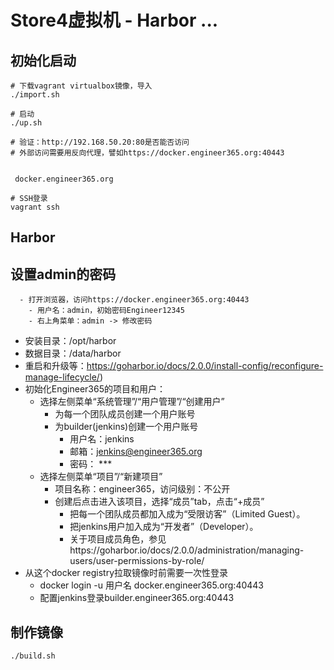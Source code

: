 # Store4虚拟机 - Harbor ...

## 初始化启动
  ```shell
  # 下载vagrant virtualbox镜像，导入
  ./import.sh

  # 启动
  ./up.sh

  # 验证：http://192.168.50.20:80是否能否访问
  # 外部访问需要用反向代理，譬如https://docker.engineer365.org:40443


   docker.engineer365.org

  # SSH登录
  vagrant ssh
  ```

## Harbor
   ## 设置admin的密码
      - 打开浏览器，访问https://docker.engineer365.org:40443
        - 用户名：admin，初始密码Engineer12345
        - 右上角菜单：admin -> 修改密码
   - 安装目录：/opt/harbor
   - 数据目录：/data/harbor
   - 重启和升级等：https://goharbor.io/docs/2.0.0/install-config/reconfigure-manage-lifecycle/)
   - 初始化Engineer365的项目和用户：
     - 选择左侧菜单“系统管理”/“用户管理”/“创建用户”
       - 为每一个团队成员创建一个用户账号
       - 为builder(jenkins)创建一个用户账号
         - 用户名：jenkins
         - 邮箱：jenkins@engineer365.org
         - 密码： ***
     - 选择左侧菜单“项目”/“新建项目”
       - 项目名称：engineer365，访问级别：不公开
       - 创建后点击进入该项目，选择“成员”tab，点击“+成员”
         - 把每一个团队成员都加入成为“受限访客”（Limited Guest）。
         - 把jenkins用户加入成为“开发者”（Developer）。
         - 关于项目成员角色，参见https://goharbor.io/docs/2.0.0/administration/managing-users/user-permissions-by-role/
   - 从这个docker registry拉取镜像时前需要一次性登录
     - docker login -u 用户名 docker.engineer365.org:40443
     - 配置jenkins登录builder.engineer365.org:40443


## 制作镜像
  ```shell
  ./build.sh
  ```
